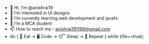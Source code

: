 - 👋 Hi, I’m @anishrai19
- 👀 I’m interested in UI designs
- 🌱 I’m currently learning web development and javafx
- 💞️ I’m a MCA student
- 📫 How to reach me - anishrai191199@gmail.com
- do
  {
     🍜 Eat -> 🖥️ Code -> 😴 Sleep -> 🔁 Repeat
   } while (life==true);

<!---
anishrai19/anishrai19 is a ✨ special ✨ repository because its `README.md` (this file) appears on your GitHub profile.
You can click the Preview link to take a look at your changes.
--->

